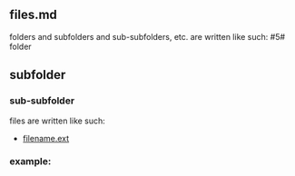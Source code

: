 ## files.md

folders and subfolders and sub-subfolders, etc. are written like such:
#&#8203;5# folder
## subfolder
### sub-subfolder

files are written like such:
- [filename.ext](uploads/filename.ext)

### example:

